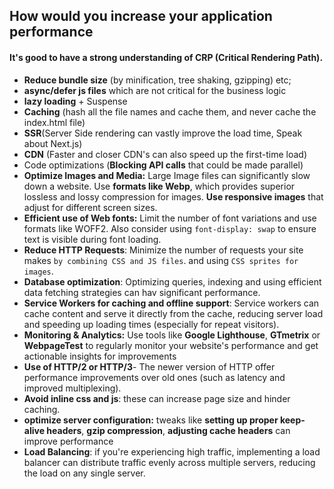 ## How would you increase your application performance

#### It's good to have a strong understanding of CRP (Critical Rendering Path).

- **Reduce bundle size** (by minification, tree shaking, gzipping) etc;
- **async/defer js files** which are not critical for the business logic
- **lazy loading** + Suspense
- **Caching** (hash all the file names and cache them, and never cache the index.html file)
- **SSR**(Server Side rendering can vastly improve the load time, Speak about Next.js)
- **CDN** (Faster and closer CDN's can also speed up the first-time load)
- Code optimizations (**Blocking API calls** that could be made parallel)
- **Optimize Images and Media:** Large Image files can significantly slow down a website. Use **formats like Webp**, which provides superior lossless and lossy compression for images. **Use responsive images** that adjust for different screen sizes.
- **Efficient use of Web fonts:** Limit the number of font variations and use formats like WOFF2. Also consider using `font-display: swap` to ensure text is visible during font loading.
- **Reduce HTTP Requests**: Minimize the number of requests your site makes `by combining CSS and JS files`. and using `CSS sprites for images`.
- **Database optimization**: Optimizing queries, indexing and using efficient data fetching strategies can hav significant performance.
- **Service Workers for caching and offline support**: Service workers can cache content and serve it directly from the cache, reducing server load and speeding up loading times (especially for repeat visitors).
- **Monitoring & Analytics:** Use tools like **Google Lighthouse**, **GTmetrix** or **WebpageTest** to regularly monitor your website's performance and get actionable insights for improvements
- **Use of HTTP/2 or HTTP/3**- The newer version of HTTP offer performance improvements over old ones (such as latency and improved multiplexing).
- **Avoid inline css and js**: these can increase page size and hinder caching.
- **optimize server configuration:** tweaks like **setting up proper keep-alive headers**, **gzip compression**, **adjusting cache headers** can improve performance
- **Load Balancing**: if you're experiencing high traffic, implementing a load balancer can distribute traffic evenly across multiple servers, reducing the load on any single server.
